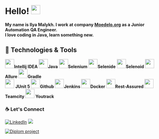 # Hello! <img src="https://raw.githubusercontent.com/MartinHeinz/MartinHeinz/master/wave.gif" width="30px">

**My name is Ilya Malykh. I work at company [Moedelo.org](https://www.moedelo.org) as a Junior Automation QA Engineer.**  
**I love coding in Java, learn something new.**

## 🔧 Technologies & Tools 
<img src="https://starchenkov.pro/qa-guru/img/skills/Intelij_IDEA.svg" width="30px">**Intellij IDEA** <img src="https://starchenkov.pro/qa-guru/img/skills/Java.svg" width="30px">**Java** <img src="https://starchenkov.pro/qa-guru/img/skills/Selenium.svg" width="30px">**Selenium** <img src="https://starchenkov.pro/qa-guru/img/skills/Selenide.svg" width="30px">**Selenide** <img src="https://starchenkov.pro/qa-guru/img/skills/Selenoid.svg" width="30px">**Selenoid** <img src="https://starchenkov.pro/qa-guru/img/skills/Allure_Report.svg" width="30px">**Allure** <img src="https://starchenkov.pro/qa-guru/img/skills/Gradle.svg" width="30px">**Gradle**   
<img src="https://starchenkov.pro/qa-guru/img/skills/JUnit5.svg" width="30px"> **JUnit 5 <img src="https://starchenkov.pro/qa-guru/img/skills/Github.svg" width="30px">Github <img src="https://starchenkov.pro/qa-guru/img/skills/Jenkins.svg" width="30px">Jenkins <img src="https://starchenkov.pro/qa-guru/img/skills/Docker.svg" width="30px">Docker <img src="https://starchenkov.pro/qa-guru/img/skills/Rest-Assured.svg" width="30px">Rest-Assured <img src="https://upload.wikimedia.org/wikipedia/commons/8/86/Teamcity_Logo.png" width="30px">Teamcity <img src="https://www.vhv.rs/dpng/d/120-1207745_transparent-past-due-png-youtrack-icon-png-download.png" width="30px"> Youtrack** 

### :coffee: Let's Connect 
<p align="left">
	<a href="https://www.linkedin.com/in/ilyamalykh/"><img src="https://img.icons8.com/bubbles/50/000000/linkedin.png" alt="LinkedIn" target="_blank"/></a>
	<a href="https://t.me/ilyaMalykh"><img src="https://img.icons8.com/bubbles/50/000000/telegram-app.png" target="_blank"/></a>
</p>
<a href="https://github.com/ferras777/diplom-project">
  <img align="center" src="https://github-readme-stats.anuraghazra1.vercel.app/api?username=ferras777&show_icons=true&include_all_commits=true&theme=tokyonight&&count_private=true" alt="Diplom project" />
</a>
